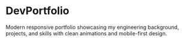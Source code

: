 # DevPortfolio
Modern responsive portfolio showcasing my engineering background, projects, and skills with clean animations and mobile-first design.
